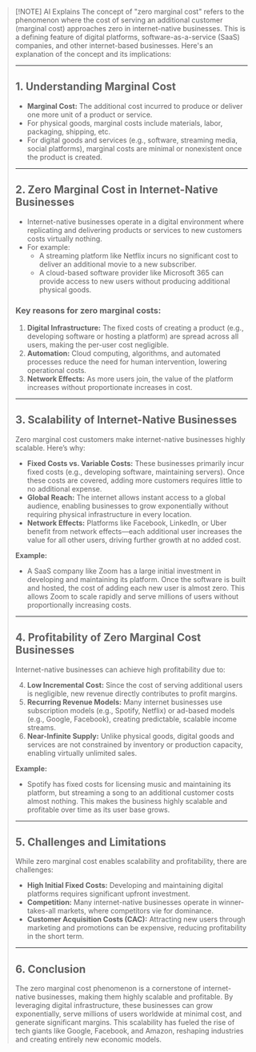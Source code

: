 
> [!NOTE] AI Explains
> The concept of "zero marginal cost" refers to the phenomenon where the cost of serving an additional customer (marginal cost) approaches zero in internet-native businesses. This is a defining feature of digital platforms, software-as-a-service (SaaS) companies, and other internet-based businesses. Here's an explanation of the concept and its implications:
> 
> ---
> 
> ## **1. Understanding Marginal Cost**
> 
> - **Marginal Cost:** The additional cost incurred to produce or deliver one more unit of a product or service.
> - For physical goods, marginal costs include materials, labor, packaging, shipping, etc.
> - For digital goods and services (e.g., software, streaming media, social platforms), marginal costs are minimal or nonexistent once the product is created.
> 
> ---
> 
> ## **2. Zero Marginal Cost in Internet-Native Businesses**
> 
> - Internet-native businesses operate in a digital environment where replicating and delivering products or services to new customers costs virtually nothing.
> - For example:
>     - A streaming platform like Netflix incurs no significant cost to deliver an additional movie to a new subscriber.
>     - A cloud-based software provider like Microsoft 365 can provide access to new users without producing additional physical goods.
> 
> ### Key reasons for zero marginal costs:
> 
> 1. **Digital Infrastructure:** The fixed costs of creating a product (e.g., developing software or hosting a platform) are spread across all users, making the per-user cost negligible.
> 2. **Automation:** Cloud computing, algorithms, and automated processes reduce the need for human intervention, lowering operational costs.
> 3. **Network Effects:** As more users join, the value of the platform increases without proportionate increases in cost.
> 
> ---
> 
> ## **3. Scalability of Internet-Native Businesses**
> 
> Zero marginal cost customers make internet-native businesses highly scalable. Here’s why:
> 
> - **Fixed Costs vs. Variable Costs:** These businesses primarily incur fixed costs (e.g., developing software, maintaining servers). Once these costs are covered, adding more customers requires little to no additional expense.
> - **Global Reach:** The internet allows instant access to a global audience, enabling businesses to grow exponentially without requiring physical infrastructure in every location.
> - **Network Effects:** Platforms like Facebook, LinkedIn, or Uber benefit from network effects—each additional user increases the value for all other users, driving further growth at no added cost.
> 
> **Example:**
> 
> - A SaaS company like Zoom has a large initial investment in developing and maintaining its platform. Once the software is built and hosted, the cost of adding each new user is almost zero. This allows Zoom to scale rapidly and serve millions of users without proportionally increasing costs.
> 
> ---
> 
> ## **4. Profitability of Zero Marginal Cost Businesses**
> 
> Internet-native businesses can achieve high profitability due to:
> 
> 4. **Low Incremental Cost:** Since the cost of serving additional users is negligible, new revenue directly contributes to profit margins.
> 5. **Recurring Revenue Models:** Many internet businesses use subscription models (e.g., Spotify, Netflix) or ad-based models (e.g., Google, Facebook), creating predictable, scalable income streams.
> 6. **Near-Infinite Supply:** Unlike physical goods, digital goods and services are not constrained by inventory or production capacity, enabling virtually unlimited sales.
> 
> **Example:**
> 
> - Spotify has fixed costs for licensing music and maintaining its platform, but streaming a song to an additional customer costs almost nothing. This makes the business highly scalable and profitable over time as its user base grows.
> 
> ---
> 
> ## **5. Challenges and Limitations**
> 
> While zero marginal cost enables scalability and profitability, there are challenges:
> 
> - **High Initial Fixed Costs:** Developing and maintaining digital platforms requires significant upfront investment.
> - **Competition:** Many internet-native businesses operate in winner-takes-all markets, where competitors vie for dominance.
> - **Customer Acquisition Costs (CAC):** Attracting new users through marketing and promotions can be expensive, reducing profitability in the short term.
> 
> ---
> 
> ## **6. Conclusion**
> 
> The zero marginal cost phenomenon is a cornerstone of internet-native businesses, making them highly scalable and profitable. By leveraging digital infrastructure, these businesses can grow exponentially, serve millions of users worldwide at minimal cost, and generate significant margins. This scalability has fueled the rise of tech giants like Google, Facebook, and Amazon, reshaping industries and creating entirely new economic models.